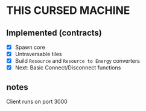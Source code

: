 # THIS CURSED MACHINE

## Implemented (contracts)

- [x] Spawn core
- [x] Untraversable tiles
- [x] Build `Resource` and `Resource to Energy` converters
- [x] Next: Basic Connect/Disconnect functions

## notes

Client runs on port 3000
